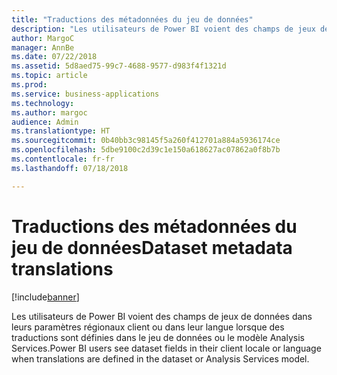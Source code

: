 ```yaml
---
title: "Traductions des métadonnées du jeu de données"
description: "Les utilisateurs de Power BI voient des champs de jeux de données dans leurs paramètres régionaux client ou dans leur langue lorsque des traductions sont définies dans le jeu de données ou le modèle Analysis Services."
author: MargoC
manager: AnnBe
ms.date: 07/22/2018
ms.assetid: 5d8aed75-99c7-4688-9577-d983f4f1321d
ms.topic: article
ms.prod: 
ms.service: business-applications
ms.technology: 
ms.author: margoc
audience: Admin
ms.translationtype: HT
ms.sourcegitcommit: 0b40bb3c98145f5a260f412701a884a5936174ce
ms.openlocfilehash: 5dbe9100c2d39c1e150a618627ac07862a0f8b7b
ms.contentlocale: fr-fr
ms.lasthandoff: 07/18/2018

---
```

#  <a name="dataset-metadata-translations"></a><span data-ttu-id="7a741-103">Traductions des métadonnées du jeu de données</span><span class="sxs-lookup"><span data-stu-id="7a741-103">Dataset metadata translations</span></span>


[!include[banner](../../../includes/banner.md)]

<span data-ttu-id="7a741-104">Les utilisateurs de Power BI voient des champs de jeux de données dans leurs paramètres régionaux client ou dans leur langue lorsque des traductions sont définies dans le jeu de données ou le modèle Analysis Services.</span><span class="sxs-lookup"><span data-stu-id="7a741-104">Power BI users see dataset fields in their client locale or language when translations are defined in the dataset or Analysis Services model.</span></span>

